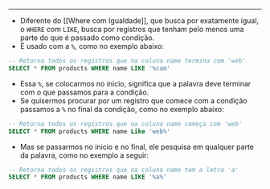 ___
- Diferente do [[Where com Igualdade]], que busca por exatamente igual, o `WHERE` com `LIKE`, busca por registros que tenham pelo menos uma parte do que é passado como condição.
- É usado com a `%`, como no exemplo abaixo:
```sql
-- Retorna todos os registros que na coluna name termina com 'web'
SELECT * FROM products WHERE name LIKE '%cam'
```
- Essa `%`, se colocarmos no inicio, significa que a palavra deve terminar com o que passamos para a condição.
- Se quisermos procurar por um registro que comece com a condição passamos a `%` no final da condição, como no exemplo abaixo:
```sql
-- Retorna todos os registros que na coluna name começa com 'web'
SELECT * FROM products WHERE name Like 'web%'
```
- Mas se passarmos no inicio e no final, ele pesquisa em qualquer parte da palavra, como no exemplo a seguir:
```sql
-- Retorna todos os registros que na coluna name tem a letra 'a'
SELECT * FROM products WHERE name LIKE '%a%'
```